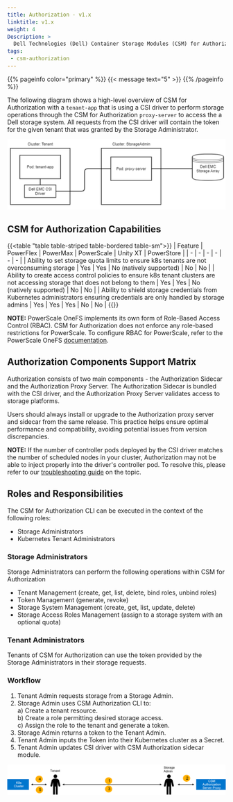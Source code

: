 ```yaml
---
title: Authorization - v1.x
linktitle: v1.x
weight: 4
Description: >
  Dell Technologies (Dell) Container Storage Modules (CSM) for Authorization v1.x.
tags:
 - csm-authorization
---
```


{{% pageinfo color="primary" %}}
{{< message text="5" >}}
{{% /pageinfo %}}

The following diagram shows a high-level overview of CSM for Authorization with a `tenant-app` that is using a CSI driver to perform storage operations through the CSM for Authorization `proxy-server` to access the a Dell storage system. All requests from the CSI driver will contain the token for the given tenant that was granted by the Storage Administrator.

![CSM for Authorization](./karavi-authorization-example.png "CSM for Authorization")

## CSM for Authorization Capabilities
{{<table "table table-striped table-bordered table-sm">}}
| Feature | PowerFlex | PowerMax | PowerScale | Unity XT | PowerStore |
| - | - | - | - | - | - |
| Ability to set storage quota limits to ensure k8s tenants are not overconsuming storage | Yes | Yes | No (natively supported) | No | No |
| Ability to create access control policies to ensure k8s tenant clusters are not accessing storage that does not belong to them | Yes | Yes | No (natively supported) | No | No |
| Ability to shield storage credentials from Kubernetes administrators ensuring credentials are only handled by storage admins | Yes | Yes | Yes | No | No |
{{</table>}}

**NOTE:** PowerScale OneFS implements its own form of Role-Based Access Control (RBAC). CSM for Authorization does not enforce any role-based restrictions for PowerScale. To configure RBAC for PowerScale, refer to the PowerScale OneFS [documentation](https://www.dell.com/support/home/en-us/product-support/product/isilon-onefs/docs).

## Authorization Components Support Matrix
Authorization consists of two main components - the Authorization Sidecar and the Authorization Proxy Server. The Authorization Sidecar is bundled with the CSI driver, and the Authorization Proxy Server validates access to storage platforms.

Users should always install or upgrade to the Authorization proxy server and sidecar from the same release. This practice helps ensure optimal performance and compatibility, avoiding potential issues from version discrepancies.

**NOTE:** If the number of controller pods deployed by the CSI driver matches the number of scheduled nodes in your cluster, Authorization may not be able to inject properly into the driver's controller pod.
To resolve this, please refer to our [troubleshooting guide](./troubleshooting) on the topic.

## Roles and Responsibilities

The CSM for Authorization CLI can be executed in the context of the following roles:
- Storage Administrators
- Kubernetes Tenant Administrators

### Storage Administrators

Storage Administrators can perform the following operations within CSM for Authorization

- Tenant Management (create, get, list, delete, bind roles, unbind roles)
- Token Management (generate, revoke)
- Storage System Management (create, get, list, update, delete)
- Storage Access Roles Management (assign to a storage system with an optional quota)

### Tenant Administrators

Tenants of CSM for Authorization can use the token provided by the Storage Administrators in their storage requests.

### Workflow

1) Tenant Admin requests storage from a Storage Admin.
2) Storage Admin uses CSM Authorization CLI to:<br>
    a) Create a tenant resource.<br>
    b) Create a role permitting desired storage access.<br>
    c) Assign the role to the tenant and generate a token.<br>
3) Storage Admin returns a token to the Tenant Admin.
4) Tenant Admin inputs the Token into their Kubernetes cluster as a Secret.
5) Tenant Admin updates CSI driver with CSM Authorization sidecar module.

![CSM for Authorization Workflow](./design2.png "CSM for Authorization Workflow")

